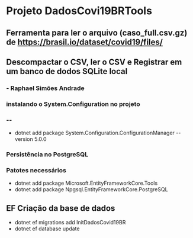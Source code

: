 # Projeto DadosCovi19BRTools
## Ferramenta para ler o arquivo (caso_full.csv.gz) de https://brasil.io/dataset/covid19/files/ 
## Descompactar o CSV, ler o CSV e Registrar em um banco de dodos SQLite local
### - Raphael Simões Andrade


### instalando o System.Configuration no projeto
### --
 - dotnet add package System.Configuration.ConfigurationManager --version 5.0.0

### Persistência no PostgreSQL
### Patotes necessários
- dotnet add package Microsoft.EntityFrameworkCore.Tools
- dotnet add package Npgsql.EntityFrameworkCore.PostgreSQL 

## EF Criação da base de dados
- dotnet ef migrations add InitDadosCovid19BR
- dotnet ef database update


